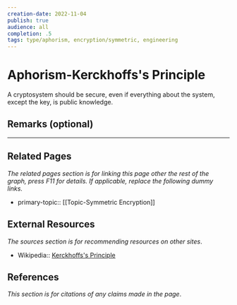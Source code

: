 ```yaml
---
creation-date: 2022-11-04
publish: true
audience: all
completion: .5
tags: type/aphorism, encryption/symmetric, engineering 
---
```

# Aphorism-Kerckhoffs's Principle
A cryptosystem should be secure, even if everything about the system, except the key, is public knowledge.

## Remarks (optional)

---
## Related Pages
*The related pages section is for linking this page other the rest of the graph, press F11 for details. If applicable, replace the following dummy links.*
- primary-topic:: [[Topic-Symmetric Encryption]]

## External Resources
*The sources section is for recommending resources on other sites*.
- Wikipedia:: [Kerckhoffs's Principle](https://en.wikipedia.org/wiki/Kerckhoffs%27s_principle)

## References
*This section is for citations of any claims made in the page*.